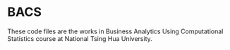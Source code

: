 # BACS

These code files are the works in Business Analytics Using Computational Statistics course at National Tsing Hua University.
